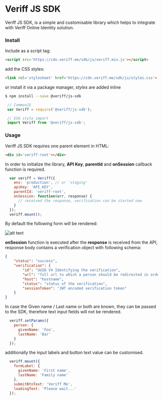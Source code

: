 # Veriff JS SDK
Veriff JS SDK, is a simple and customisable library which helps to integrate with Veriff Online Identity solution.

### Install
Include as a script tag:

```html
<script src='https://cdn.veriff.me/sdk/js/veriff.min.js'></script>
```

add the CSS styles:

```html
<link rel='stylesheet' href='https://cdn.veriff.me/sdk/js/styles.css'>
```

or install it via a package manager, *styles* are added inline

```bash
$ npm install --save @veriff/js-sdk
```

```javascript
 // CommonJS
 var Veriff = require('@veriff/js-sdk');

 // ES6 style import
 import Veriff from '@veriff/js-sdk';
```

### Usage

Veriff JS SDK requires one parent element in HTML:

```html
<div id='veriff-root'></div>
```
In order to initialize the library, **API Key**, **parentId** and **onSession** callback function is required.

```Javascript
  var veriff = Veriff({
    env: 'production', // or 'staging'
    apiKey: 'API_KEY',
    parentId: 'veriff-root',
    onSession: function(err, response) {
      // received the response, verification can be started now
    }
  });
  veriff.mount();
```
By default the following form will be rendered:

![alt text](https://cdn.veriff.me/assets/veriff-js-sdk.png "Veriff JS SDK")

**onSession** function is executed after the **response** is received from the API, response body contains a
verification object with following schema:

```json
{
    "status": "success",
    "verification": {
        "id": "UUID V4 Identifying the verification",
        "url": "full url to which a person should be redirected in order to proceed with verification flow",
        "host": "hostname",
        "status": "status of the verification",
        "sessionToken": "JWT encoded verification token"
    }
}
```

In case the Given name / Last name or both are known, they can be passed to the SDK, therefore text input fields will not be rendered.

```Javascript
  veriff.setParams({
    person: {
      givenName: 'Foo',
      lastName: 'Bar'
    }
  });
```

additionally the input labels and button text value can be customised.

```Javascript
  veriff.mount({
    formLabel: {
      givenName: 'First name',
      lastName: 'Family name'
    },
    submitBtnText: 'Veriff Me',
    loadingText: 'Please wait...'
  });
```
